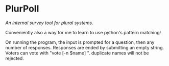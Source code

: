 # PlurPoll
_An internal survey tool for plural systems._

Conveniently also a way for me to learn to use python's pattern matching!

On running the program, the input is prompted for a question, then any number of responses. Responses are ended by submitting an empty string.
Voters can vote with "vote [-n $name] <response numbers>". duplicate names will not be rejected.
